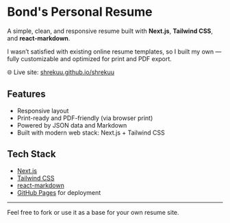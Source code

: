 # Bond's Personal Resume

A simple, clean, and responsive resume built with **Next.js**, **Tailwind CSS**, and **react-markdown**.

I wasn’t satisfied with existing online resume templates, so I built my own — fully customizable and optimized for print and PDF export.

🌐 Live site: [shrekuu.github.io/shrekuu](https://shrekuu.github.io/shrekuu)

## Features

- Responsive layout
- Print-ready and PDF-friendly (via browser print)
- Powered by JSON data and Markdown
- Built with modern web stack: Next.js + Tailwind CSS

## Tech Stack

- [Next.js](https://nextjs.org/)
- [Tailwind CSS](https://tailwindcss.com/)
- [react-markdown](https://github.com/remarkjs/react-markdown)
- [GitHub Pages](https://pages.github.com/) for deployment

---

Feel free to fork or use it as a base for your own resume site.
